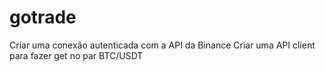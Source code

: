 # gotrade
Criar uma conexão autenticada com a API da Binance
Criar uma API client para fazer get no par BTC/USDT